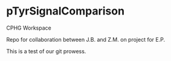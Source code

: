 # pTyrSignalComparison
CPHG Workspace

Repo for collaboration between J.B. and Z.M. on project for E.P.

This is a test of our git prowess.